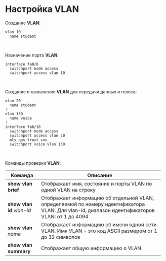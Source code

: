 # Настройка VLAN

Создание **VLAN**:
```
vlan 10
  name student
```
<br/>

Назначение порта **VLAN**:
```
interface fa0/6
  switchport mode access
  switchport access vlan 10
```
<br/>

Создание и назначение **VLAN** для передачи данных и голоса:
```
vlan 20
  name student
!
vlan 150
  name voice
!
interface fa0/18
  switchport mode access
  switchport access vlan 20
  mls qos trust cos
  switchport voice vlan 150
```

<br/>

Команды проверки **VLAN**:

| Команда | Описание |
|----------|---------|
| **show vlan brief** | Отображает имя, состояние и порты VLAN по одной VLAN на строку |
| **show vlan id** *vlan-id* | Отображает информацию об отдельной VLAN, определяемой по номеру идентификатора VLAN. Для vlan-id, диапазон идентификаторов VLAN: от 1 до 4094 |
| **show vlan** *name* | Отображает информацию об имени одной сети VLAN. Имя VLAN - это код ASCII размером от 1 до 32 символов |
| **show vlan summary** | Отображает общую информацию о VLAN |
